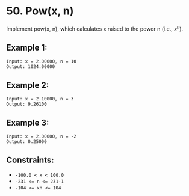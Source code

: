 # **50. Pow(x, n)**

Implement pow(x, n), which calculates x raised to the power n (i.e., $x^n$).

## **Example 1:**

    Input: x = 2.00000, n = 10
    Output: 1024.00000

## **Example 2:**

    Input: x = 2.10000, n = 3
    Output: 9.26100

## **Example 3:**

    Input: x = 2.00000, n = -2
    Output: 0.25000

## **Constraints:**

- `-100.0 < x < 100.0`
- `-231 <= n <= 231-1`
- `-104 <= xn <= 104`
